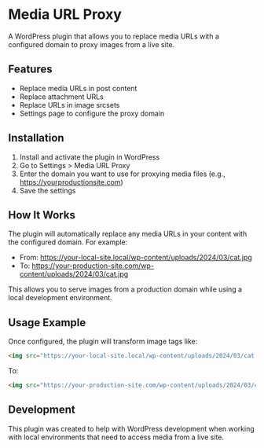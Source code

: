 # Media URL Proxy

A WordPress plugin that allows you to replace media URLs with a configured domain to proxy images from a live site.

## Features

- Replace media URLs in post content
- Replace attachment URLs 
- Replace URLs in image srcsets
- Settings page to configure the proxy domain

## Installation

1. Install and activate the plugin in WordPress
2. Go to Settings > Media URL Proxy
3. Enter the domain you want to use for proxying media files (e.g., https://yourproductionsite.com)
4. Save the settings

## How It Works

The plugin will automatically replace any media URLs in your content with the configured domain. For example:
- From: https://your-local-site.local/wp-content/uploads/2024/03/cat.jpg
- To: https://your-production-site.com/wp-content/uploads/2024/03/cat.jpg

This allows you to serve images from a production domain while using a local development environment.

## Usage Example

Once configured, the plugin will transform image tags like:
```html
<img src="https://your-local-site.local/wp-content/uploads/2024/03/cat.jpg" alt="Cat">
```

To:
```html
<img src="https://your-production-site.com/wp-content/uploads/2024/03/cat.jpg" alt="Cat">
```

## Development

This plugin was created to help with WordPress development when working with local environments that need to access media from a live site.
